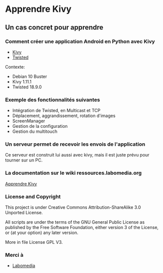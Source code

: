 # Apprendre Kivy

## Un cas concret pour apprendre

### Comment créer une application Android en Python avec Kivy

* [Kivy](https://kivy.org/doc/stable/)
* [Twisted](https://twistedmatrix.com/trac/)

Contexte:
* Debian 10 Buster
* Kivy 1.11.1
* Twisted 18.9.0

### Exemple des fonctionnalités suivantes

* Intégration de Twisted, en Multicast et TCP
* Déplacement, aggrandissement, rotation d'images
* ScreenManager
* Gestion de la configuration
* Gestion du multitouch

### Un serveur permet de recevoir les envois de l'application

Ce serveur est construit lui aussi avec kivy, mais il est juste prévu pour tourner sur un PC.

### La documentation sur le wiki ressources.labomedia.org

[Apprendre Kivy](https://ressources.labomedia.org/apprendre_kivy)

### License and Copyright

This project is under Creative Commons Attribution-ShareAlike 3.0 Unported License.

All scripts are under the terms of the GNU General Public License as published
by the Free Software Foundation, either version 3 of the License,
or (at your option) any later version.

More in file License GPL V3.


### Merci à

* [Labomedia](https://labomedia.org/)
